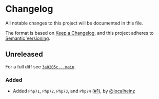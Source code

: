 # Changelog

All notable changes to this project will be documented in this file.

The format is based on [Keep a Changelog](https://keepachangelog.com/en/1.0.0/), and this project adheres to [Semantic Versioning](https://semver.org/spec/v2.0.0.html).

## Unreleased

For a full diff see [`3a0205c...main`][3a0205c...main].

### Added

* Added `Php71`, `Php72`, `Php73`, and `Php74` ([#1]), by [@localheinz]

[3a0205c...main]: https://github.com/hks-systeme/php-cs-fixer-config/compare/3a0205c...main

[#1]: https://github.com/hks-systeme/php-cs-fixer-config/pull/1

[@localheinz]: https://github.com/localheinz
